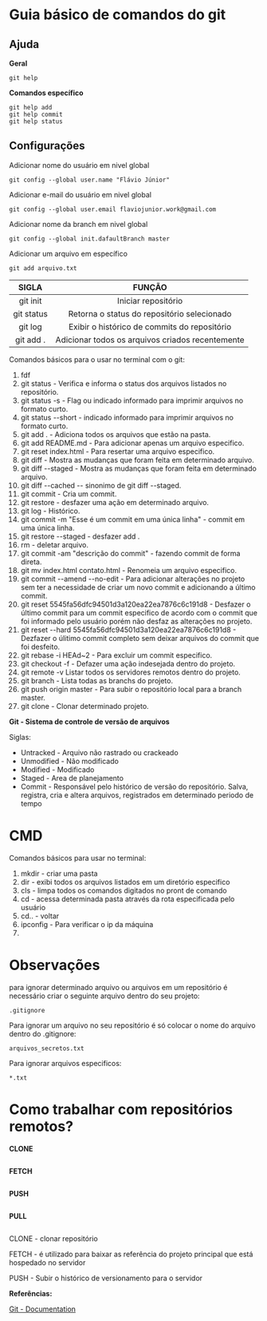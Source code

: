 # Guia básico de comandos do git

## Ajuda

**Geral**
```
git help
```

**Comandos específico**
```
git help add
git help commit
git help status
```
## Configurações 

Adicionar nome do usuário em nivel global
```
git config --global user.name "Flávio Júnior"
```
Adicionar e-mail do usuário em nivel global
```
git config --global user.email flaviojunior.work@gmail.com
```
Adicionar nome da branch em nivel global
```
git config --global init.dafaultBranch master
```
Adicionar um arquivo em específico
```
git add arquivo.txt
```

|  SIGLA   |  FUNÇÃO
|:--------:|:--------: 
 git init | Iniciar repositório   
 git status | Retorna o status do repositório selecionado
 git log | Exibir o histórico de commits do repositório
 git add . | Adicionar todos os arquivos criados recentemente

Comandos básicos para o usar no terminal com o git:

1.  fdf 
2. git status - Verifica e informa o status dos arquivos listados no repositório.
3. git status -s - Flag ou indicado informado para imprimir arquivos no formato curto.
4. git status --short - indicado informado para imprimir arquivos no formato curto.
5. git add . - Adiciona todos os arquivos que estão na pasta.
6. git add README.md - Para adicionar apenas um arquivo especifico.
7. git reset index.html - Para resertar uma arquivo especifico.
8. git diff - Mostra as mudanças que foram feita em determinado arquivo.
9. git diff --staged - Mostra as mudanças que foram feita em determinado arquivo.
10. git diff --cached -- sinonimo de git diff --staged.
11. git commit - Cria um commit.
12. git restore - desfazer uma ação em determinado arquivo.
13. git log - Histórico.
14. git commit -m "Esse é um commit em uma única linha" - commit em uma única linha.
15. git restore --staged - desfazer add .
16. rm - deletar arquivo.
17. git commit -am "descrição do commit" - fazendo commit de forma direta.
18. git mv index.html contato.html - Renomeia um arquivo especifico.
19. git commit --amend --no-edit - Para adicionar alterações no projeto sem ter a necessidade de criar um novo commit e adicionando a último commit.
20. git reset 5545fa56dfc94501d3a120ea22ea7876c6c191d8 - Desfazer o último commit para um commit especifico de acordo com o commit que foi informado pelo usuário porém não desfaz as alterações no projeto.
21. git reset --hard 5545fa56dfc94501d3a120ea22ea7876c6c191d8 - Dezfazer o úlitimo commit completo sem deixar arquivos do commit que foi desfeito.
22. git rebase -i HEAd~2 - Para excluir um commit especifico.
23. git checkout -f - Defazer uma ação indesejada dentro do projeto.
24. git remote -v Listar todos os servidores remotos dentro do projeto.
25. git branch - Lista todas as branchs do projeto.
26. git push origin master - Para subir o repositório local para a branch master.
27. git clone - Clonar determinado projeto.

**Git - Sistema de controle de versão de arquivos**

Siglas:
* Untracked - Arquivo não rastrado ou crackeado
* Unmodified - Não modificado
* Modified - Modificado
* Staged - Area de planejamento
* Commit - Responsável pelo histórico de versão do repositório. Salva, registra, cria e altera arquivos, registrados em determinado periodo de tempo

# CMD
Comandos básicos para usar no terminal:
1. mkdir - criar uma pasta
2. dir - exibi todos os arquivos listados em um diretório especifico
3. cls - limpa todos os comandos digitados no pront de comando
4. cd - acessa determinada pasta através da rota especificada pelo usuário
6. cd.. - voltar 
7. ipconfig - Para verificar o ip da máquina
8. 

# Observações
para ignorar determinado arquivo ou arquivos em um repositório é necessário criar o seguinte arquivo dentro do seu projeto:

 ``` .gitignore ```
 
 Para ignorar um arquivo no seu repositório é só colocar o nome do arquivo dentro do .gitignore:
 
 ``` arquivos_secretos.txt ```
 
 Para ignorar arquivos especificos:
 
 ``` *.txt ```
 
 # Como trabalhar com repositórios remotos?
 **CLONE**
 ```
 
 ```
 **FETCH**
 ```
 
 ```
 **PUSH**
 ```
 
 ```
 **PULL**
 ```
 
 ```
 
 CLONE - clonar repositório
 
 FETCH - é utilizado para baixar as referência do projeto principal que está hospedado no servidor
 
 PUSH - Subir o histórico de versionamento para o servidor 
 
 
**Referências:**

[Git - Documentation](https://git-scm.com/doc)
